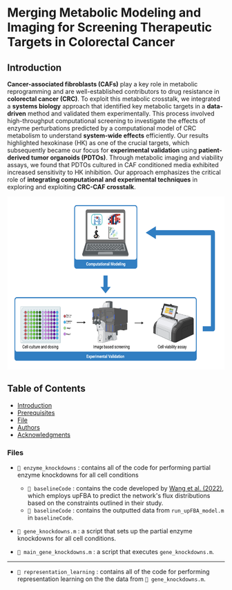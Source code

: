 # Merging Metabolic Modeling and Imaging for Screening Therapeutic Targets in Colorectal Cancer

## Introduction
**Cancer-associated fibroblasts (CAFs)** play a key role in metabolic reprogramming and are well-established contributors to drug resistance in **colorectal cancer (CRC)**. To exploit this metabolic crosstalk, we integrated a **systems biology** approach that identified key metabolic targets in a **data-driven** method and validated them experimentally. This process involved high-throughput computational screening to investigate the effects of enzyme perturbations predicted by a computational model of CRC metabolism to understand **system-wide effects** efficiently. Our results highlighted hexokinase (HK) as one of the crucial targets, which subsequently became our focus for **experimental validation** using **patient-derived tumor organoids (PDTOs)**. Through metabolic imaging and viability assays, we found that PDTOs cultured in CAF conditioned media exhibited increased sensitivity to HK inhibition. Our approach emphasizes the critical role of **integrating computational and experimental techniques** in exploring and exploiting **CRC-CAF crosstalk**.

<div align="center">
  <img src="/images/graphical_abstract.png" alt="summary image" width="600" height=400">
</div>



## Table of Contents
- [Introduction](#introduction)
- [Prerequisites](#prerequisites)
- [File](#files)
- [Authors](#authors)
- [Acknowledgments](#acknowledgments)

### Files
- ` 📁 enzyme_knockdowns ` : contains all of the code for performing partial enzyme knockdowns for all cell conditions
  - ` 📁 baselineCode ` : contains the code developed by [Wang et al. (2022)](https://www.sciencedirect.com/science/article/pii/S1096717621001774?via%3Dihub), which employs upFBA to predict the network's flux distributions based on the constraints outlined in their study.
  - ` 📁 baselineCode ` : contains the outputted data from `run_upFBA_model.m` in `baselineCode`. 

- `📜 gene_knockdowns.m` : a script that sets up the partial enzyme knockdowns for all cell conditions.
- `📜 main_gene_knockdowns.m` : a script that executes `gene_knockdowns.m`.

---

- ` 📁 representation_learning ` : contains all of the code for performing representation learning on the the data from `📜 gene_knockdowns.m`.

